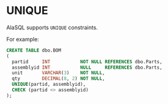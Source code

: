 # UNIQUE

AlaSQL supports ```UNIQUE``` constraints.

For example:
```sql
CREATE TABLE dbo.BOM
(
  partid     INT           NOT NULL REFERENCES dbo.Parts,
  assemblyid INT           NULL     REFERENCES dbo.Parts,
  unit       VARCHAR(3)    NOT NULL,
  qty        DECIMAL(8, 2) NOT NULL,
  UNIQUE(partid, assemblyid),
  CHECK (partid <> assemblyid)
);
```

